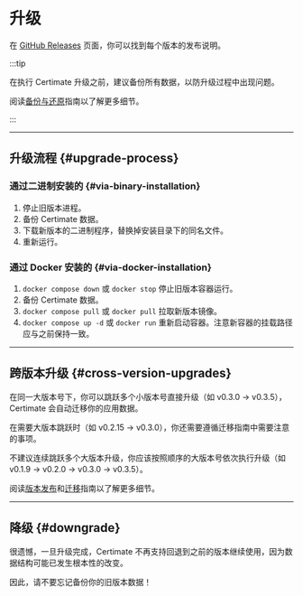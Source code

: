 ﻿# 升级

在 [GitHub Releases](https://github.com/usual2970/certimate/releases) 页面，你可以找到每个版本的发布说明。

:::tip

在执行 Certimate 升级之前，建议备份所有数据，以防升级过程中出现问题。

阅读[备份与还原](./backup)指南以了解更多细节。

:::

---

## 升级流程 {#upgrade-process}

### 通过二进制安装的 {#via-binary-installation}

1. 停止旧版本进程。
2. 备份 Certimate 数据。
3. 下载新版本的二进制程序，替换掉安装目录下的同名文件。
4. 重新运行。

### 通过 Docker 安装的 {#via-docker-installation}

1. `docker compose down` 或 `docker stop` 停止旧版本容器运行。
2. 备份 Certimate 数据。
3. `docker compose pull` 或 `docker pull` 拉取新版本镜像。
4. `docker compose up -d` 或 `docker run` 重新启动容器。注意新容器的挂载路径应与之前保持一致。

---

## 跨版本升级 {#cross-version-upgrades}

在同一大版本号下，你可以跳跃多个小版本号直接升级（如 v0.3.0 → v0.3.5），Certimate 会自动迁移你的应用数据。

在需要大版本跳跃时（如 v0.2.15 → v0.3.0），你还需要遵循迁移指南中需要注意的事项。

不建议连续跳跃多个大版本升级，你应该按照顺序的大版本号依次执行升级（如 v0.1.9 → v0.2.0 → v0.3.0 → v0.3.5）。

阅读[版本发布](../about/releases)和[迁移](../migrations/)指南以了解更多细节。

---

## 降级 {#downgrade}

很遗憾，一旦升级完成，Certimate 不再支持回退到之前的版本继续使用，因为数据结构可能已发生根本性的改变。

因此，请不要忘记备份你的旧版本数据！
